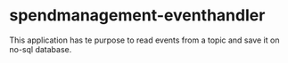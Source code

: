 # spendmanagement-eventhandler
This application has te purpose to read events from a topic and save it on no-sql database.
